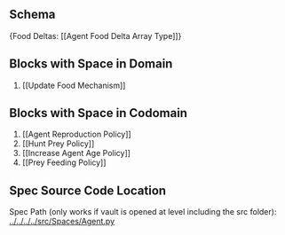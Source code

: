 ## Schema

{Food Deltas: [[Agent Food Delta Array Type]]}

## Blocks with Space in Domain
1. [[Update Food Mechanism]]

## Blocks with Space in Codomain
1. [[Agent Reproduction Policy]]
2. [[Hunt Prey Policy]]
3. [[Increase Agent Age Policy]]
4. [[Prey Feeding Policy]]

## Spec Source Code Location

Spec Path (only works if vault is opened at level including the src folder): [../../../../src/Spaces/Agent.py](../../../../src/Spaces/Agent.py)


